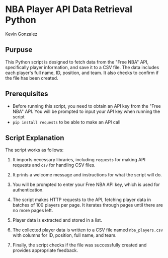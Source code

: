 # NBA Player API Data Retrieval Python
Kevin Gonzalez

## Purpuse

This Python script is designed to fetch data from the "Free NBA" API, specifically player information, and save it to a CSV file. The data includes each player's full name, ID, position, and team. It also checks to confirm if the file has been created.

## Prerequisites

- Before running this script, you need to obtain an API key from the "Free NBA" API. You will be prompted to input your API key when running the script
- `pip install requests` to be able to make an API call

## Script Explanation

The script works as follows:

1. It imports necessary libraries, including `requests` for making API requests and `csv` for handling CSV files.

2. It prints a welcome message and instructions for what the script will do.

3. You will be prompted to enter your Free NBA API key, which is used for authentication.

4. The script makes HTTP requests to the API, fetching player data in batches of 100 players per page. It iterates through pages until there are no more pages left.

5. Player data is extracted and stored in a list.

6. The collected player data is written to a CSV file named `nba_players.csv` with columns for ID, position, full name, and team.

7. Finally, the script checks if the file was successfully created and provides appropriate feedback.
